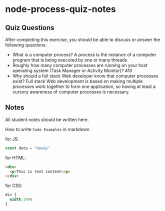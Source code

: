 # node-process-quiz-notes

## Quiz Questions

After completing this exercise, you should be able to discuss or answer the following questions:

- What is a computer process?
A process is the instance of a computer program that is being executed by one or many threads
- Roughly how many computer processes are running on your host operating system (Task Manager or Activity Monitor)?
410
- Why should a full stack Web developer know that computer processes exist?
Full stack Web development is based on making multiple processes work together to form one application, so having at least a cursory awareness of computer processes is necessary.

## Notes

All student notes should be written here.


How to write `Code Examples` in markdown

for JS:
```javascript
const data = "Howdy"
```

for HTML:
```html
<div>
  <p>This is text content</p>
</div>
```

for CSS:
```css
div {
  width:100%
}
```
